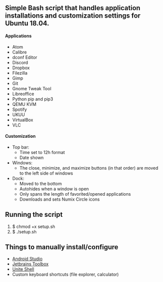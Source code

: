 ## Simple Bash script that handles application installations and customization settings for Ubuntu 18.04.

#### Applications
* Atom
* Calibre
* dconf Editor
* Discord
* Dropbox
* Filezilla
* Gimp
* Git
* Gnome Tweak Tool
* Libreoffice
* Python pip and pip3
* QEMU KVM
* Spotify
* UKUU
* VirtualBox
* VLC

#### Customization
* Top bar:
  * Time set to 12h format
  * Date shown
* Windows:
  * The close, minimize, and maximize buttons (in that order) are moved to the left side of windows 
* Dock:
  * Moved to the bottom
  * Autohides when a window is open
  * Only spans the length of favorited/opened applications
  * Downloads and sets Numix Circle icons


## Running the script
1. $ chmod +x setup.sh
2. $ ./setup.sh


## Things to manually install/configure
* [Android Studio](https://developer.android.com/studio/)
* [Jetbrains Toolbox](https://www.jetbrains.com/toolbox/)
* [Unite Shell](https://github.com/hardpixel/unite-shell/blob/master/README.md)
* Custom keyboard shortcuts (file explorer, calculator)
